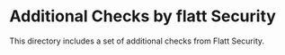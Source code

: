 # Additional Checks by flatt Security

This directory includes a set of additional checks from Flatt Security.
